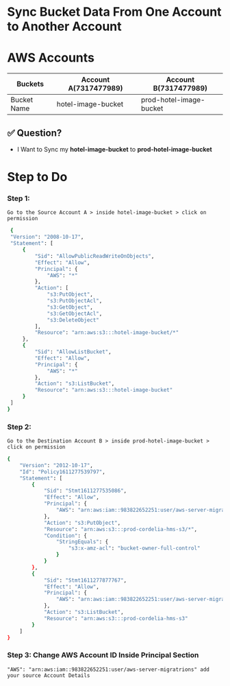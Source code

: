 # Sync Bucket Data From One Account to Another Account

# AWS Accounts
|**Buckets**| **Account A(7317477989)** | **Account B(7317477989)**| 
|-----------|---------------------------|--------------------------|
|Bucket Name| hotel-image-bucket        |  prod-hotel-image-bucket |


## ✅ Question?
- I Want to Sync my **hotel-image-bucket** to **prod-hotel-image-bucket**


# Step to Do
### Step 1: 
    Go to the Source Account A > inside hotel-image-bucket > click on permission                                        
 
> 
   ```bash
    {
    "Version": "2008-10-17",
    "Statement": [
        {
            "Sid": "AllowPublicReadWriteOnObjects",
            "Effect": "Allow",
            "Principal": {
                "AWS": "*"
            },
            "Action": [
                "s3:PutObject",
                "s3:PutObjectAcl",
                "s3:GetObject",
                "s3:GetObjectAcl",
                "s3:DeleteObject"
            ],
            "Resource": "arn:aws:s3:::hotel-image-bucket/*"
        },
        {
            "Sid": "AllowListBucket",
            "Effect": "Allow",
            "Principal": {
                "AWS": "*"
            },
            "Action": "s3:ListBucket",
            "Resource": "arn:aws:s3:::hotel-image-bucket"
        }
    ]
}
```

### Step 2: 
    Go to the Destination Account B > inside prod-hotel-image-bucket > click on permission 

> 
```bash
{
	"Version": "2012-10-17",
	"Id": "Policy1611277539797",
	"Statement": [
		{
			"Sid": "Stmt1611277535086",
			"Effect": "Allow",
			"Principal": {
				"AWS": "arn:aws:iam::983822652251:user/aws-server-migratrions"
			},
			"Action": "s3:PutObject",
			"Resource": "arn:aws:s3:::prod-cordelia-hms-s3/*",
			"Condition": {
				"StringEquals": {
					"s3:x-amz-acl": "bucket-owner-full-control"
				}
			}
		},
		{
			"Sid": "Stmt1611277877767",
			"Effect": "Allow",
			"Principal": {
				"AWS": "arn:aws:iam::983822652251:user/aws-server-migratrions"
			},
			"Action": "s3:ListBucket",
			"Resource": "arn:aws:s3:::prod-cordelia-hms-s3"
		}
	]
}
```

### Step 3: Change AWS Account ID Inside Principal Section
    "AWS": "arn:aws:iam::983822652251:user/aws-server-migratrions" add your source Account Details




